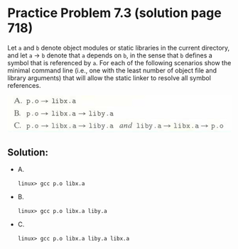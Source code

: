 # Practice Problem 7.3 (solution page 718)
Let `a` and `b` denote object modules or static libraries in the current directory, and let `a` $\rightarrow$ `b` denote that `a` depends on `b`, in the sense that `b` defines a symbol that is referenced by `a`. For each of the following scenarios show the minimal command line (i.e., one with the least number of object file and library arguments) that will allow the static linker to resolve all symbol references.

![](./images/7.3.png)

## Solution:

- A.

    `linux> gcc p.o libx.a`

- B.

    `linux> gcc p.o libx.a liby.a`

- C.

    `linux> gcc p.o libx.a liby.a libx.a`